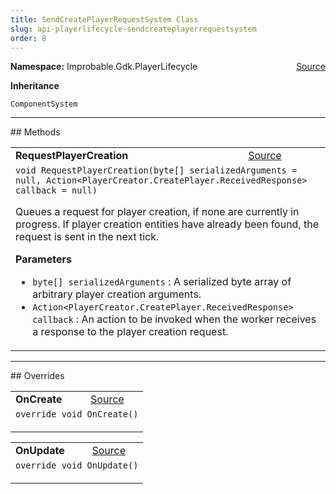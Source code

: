```yaml
---
title: SendCreatePlayerRequestSystem Class
slug: api-playerlifecycle-sendcreateplayerrequestsystem
order: 8
---
```


<p><b>Namespace:</b> Improbable.Gdk.PlayerLifecycle<span style="float: right"><a href="https://www.github.com/spatialos/gdk-for-unity/blob/0.3.3/workers/unity/Packages/io.improbable.gdk.playerlifecycle/Systems/PlayerCreation/SendCreatePlayerRequestSystem.cs/#L18">Source</a></span></p>



</p>
<p><b>Inheritance</b></p>

<code>ComponentSystem</code>











</p>
<hr style="width:100%; border-top-color:#d8d8d8" />
## Methods


</p>


<table class="io-api-doc">    <tr>        <td class="io-api-doc-name"><a id="requestplayercreation-byte-action-playercreator-createplayer-receivedresponse"></a><b>RequestPlayerCreation</b></td>        <td class="io-api-doc-source"><a href="https://www.github.com/spatialos/gdk-for-unity/blob/0.3.3/workers/unity/Packages/io.improbable.gdk.playerlifecycle/Systems/PlayerCreation/SendCreatePlayerRequestSystem.cs/#L116">Source</a></td>    </tr>    <tr>        <td class="io-api-doc-content" colspan="2"><code>void RequestPlayerCreation(byte[] serializedArguments = null, Action&lt;PlayerCreator.CreatePlayer.ReceivedResponse&gt; callback = null)</code></p>Queues a request for player creation, if none are currently in progress. If player creation entities have already been found, the request is sent in the next tick. </p><b>Parameters</b><ul><li><code>byte[] serializedArguments</code> : A serialized byte array of arbitrary player creation arguments.</li><li><code>Action&lt;PlayerCreator.CreatePlayer.ReceivedResponse&gt; callback</code> : An action to be invoked when the worker receives a response to the player creation request. </li></ul></td>    </tr></table>



</p>
<hr style="width:100%; border-top-color:#d8d8d8" />
## Overrides


</p>


<table class="io-api-doc">    <tr>        <td class="io-api-doc-name"><a id="oncreate"></a><b>OnCreate</b></td>        <td class="io-api-doc-source"><a href="https://www.github.com/spatialos/gdk-for-unity/blob/0.3.3/workers/unity/Packages/io.improbable.gdk.playerlifecycle/Systems/PlayerCreation/SendCreatePlayerRequestSystem.cs/#L42">Source</a></td>    </tr>    <tr>        <td class="io-api-doc-content" colspan="2"><code>override void OnCreate()</code></p></td>    </tr></table>
<table class="io-api-doc">    <tr>        <td class="io-api-doc-name"><a id="onupdate"></a><b>OnUpdate</b></td>        <td class="io-api-doc-source"><a href="https://www.github.com/spatialos/gdk-for-unity/blob/0.3.3/workers/unity/Packages/io.improbable.gdk.playerlifecycle/Systems/PlayerCreation/SendCreatePlayerRequestSystem.cs/#L220">Source</a></td>    </tr>    <tr>        <td class="io-api-doc-content" colspan="2"><code>override void OnUpdate()</code></p></td>    </tr></table>


